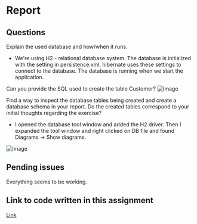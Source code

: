 # Report

## Questions
Explain the used database and how/when it runs.
* We're using H2 - relational database system. The database is initialized with the setting in persistence.xml, hibernate uses these settings to connect to the database. The database is running when we start the application.

Can you provide the SQL used to create the table Customer?
![image](https://github.com/user-attachments/assets/382c2759-ef84-447d-b7d6-54c00b524103)

Find a way to inspect the database tables being created and create a database schema in your report. Do the created tables correspond to your initial thoughts regarding the exercise?
* I opened the database tool window and added the H2 driver. Then I expanded the tool window and right clicked on DB file and found Diagrams -> Show diagrams.

![image](https://github.com/user-attachments/assets/1a5904bf-d2fb-4173-a710-af1465adfe7d)

## Pending issues
Everything seems to be working.

## Link to code written in this assignment
[Link](https://github.com/Thorbjorn2021/dat250-jpa-tutorial/tree/master/src/main/java/no/hvl/dat250/jpa/tutorial/creditcards)

